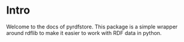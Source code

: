 # Intro

Welcome to the docs of pyrdfstore.
This package is a simple wrapper around rdflib to make it easier to work with RDF data in python.

